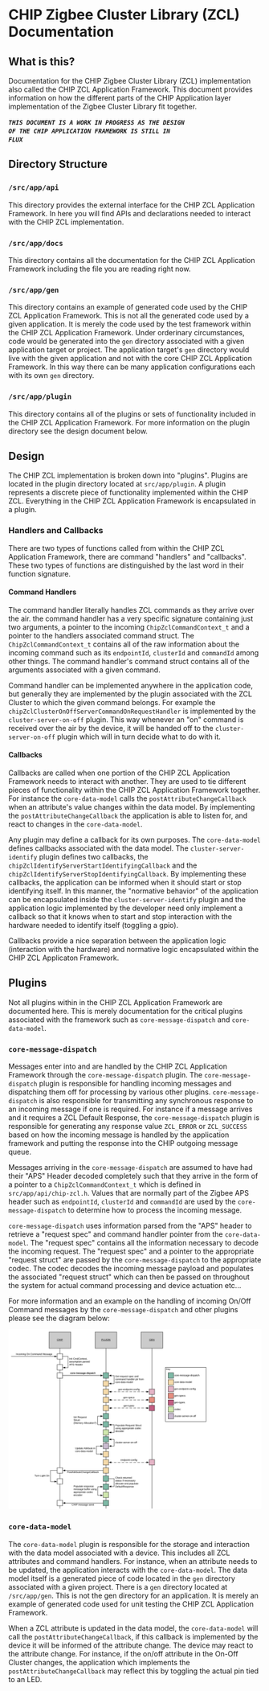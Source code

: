 # CHIP Zigbee Cluster Library (ZCL) Documentation

## What is this?

Documentation for the CHIP Zigbee Cluster Library (ZCL) implementation also
called the CHIP ZCL Application Framework. This document provides information on
how the different parts of the CHIP Application layer implementation of the
Zigbee Cluster Library fit together.

**_<code>THIS DOCUMENT IS A WORK IN PROGRESS AS THE DESIGN OF THE CHIP
APPLICATION FRAMEWORK IS STILL IN FLUX</code>_**

## Directory Structure

### <code>/src/app/api</code>

This directory provides the external interface for the CHIP ZCL Application
Framework. In here you will find APIs and declarations needed to interact with
the CHIP ZCL implementation.

### <code>/src/app/docs</code>

This directory contains all the documentation for the CHIP ZCL Application
Framework including the file you are reading right now.

### <code>/src/app/gen</code>

This directory contains an example of generated code used by the CHIP ZCL
Application Framework. This is not all the generated code used by a given
application. It is merely the code used by the test framework within the CHIP
ZCL Application Framework. Under orderinary circumstances, code would be
generated into the <code>gen</code> directory associated with a given
application target or project. The application target's <code>gen</code>
directory would live with the given application and not with the core CHIP ZCL
Application Framework. In this way there can be many application configurations
each with its own <code>gen</code> directory.

### <code>/src/app/plugin</code>

This directory contains all of the plugins or sets of functionality included in
the CHIP ZCL Application Framework. For more information on the plugin directory
see the design document below.

## Design

The CHIP ZCL implementation is broken down into "plugins". Plugins are located
in the plugin directory located at <code>src/app/plugin</code>. A plugin
represents a discrete piece of functionality implemented within the CHIP ZCL.
Everything in the CHIP ZCL Application Framework is encapsulated in a plugin.

### Handlers and Callbacks

There are two types of functions called from within the CHIP ZCL Application
Framework, there are command "handlers" and "callbacks". These two types of
functions are distinguished by the last word in their function signature.

#### Command Handlers

The command handler literally handles ZCL commands as they arrive over the air.
the command handler has a very specific signature containing just two arguments,
a pointer to the incoming <code>ChipZclCommandContext_t</code> and a pointer to
the handlers associated command struct. The <code>ChipZclCommandContext_t</code>
contains all of the raw information about the incoming command such as its
<code>endpointId</code>, <code>clusterId</code> and <code>commandId</code> among
other things. The command handler's command struct contains all of the arguments
associated with a given command.

Command handler can be implemented anywhere in the application code, but
generally they are implemented by the plugin associated with the ZCL Cluster to
which the given command belongs. For example the
<code>chipZclClusterOnOffServerCommandOnRequestHandler</code> is implemented by
the <code>cluster-server-on-off</code> plugin. This way whenever an "on" command
is received over the air by the device, it will be handed off to the
<code>cluster-server-on-off</code> plugin which will in turn decide what to do
with it.

#### Callbacks

Callbacks are called when one portion of the CHIP ZCL Application Framework
needs to interact with another. They are used to tie different pieces of
functionality within the CHIP ZCL Application Framework together. For instance
the <code>core-data-model</code> calls the
<code>postAttributeChangeCallback</code> when an attribute's value changes
within the data model. By implementing the
<code>postAttributeChangeCallback</code> the application is able to listen for,
and react to changes in the <code>core-data-model</code>.

Any plugin may define a callback for its own purposes. The
<code>core-data-model</code> defines callbacks associated with the data model.
The <code>cluster-server-identify</code> plugin defines two callbacks, the
<code>chipZclIdentifyServerStartIdentifyingCallback</code> and the
<code>chipZclIdentifyServerStopIdentifyingCallback</code>. By implementing these
callbacks, the application can be informed when it should start or stop
identifying itself. In this manner, the "normative behavior" of the application
can be encapsulated inside the <code>cluster-server-identify</code> plugin and
the application logic implemented by the developer need only implement a
callback so that it knows when to start and stop interaction with the hardware
needed to identify itself (toggling a gpio).

Callbacks provide a nice separation between the application logic (interaction
with the hardware) and normative logic encapsulated within the CHIP ZCL
Applicaton Framework.

## Plugins

Not all plugins within in the CHIP ZCL Application Framework are documented
here. This is merely documentation for the critical plugins associated with the
framework such as <code>core-message-dispatch</code> and
<code>core-data-model</code>.

### <code>core-message-dispatch</code>

Messages enter into and are handled by the CHIP ZCL Application Framework
through the <code>core-message-dispatch</code> plugin. The
<code>core-message-dispatch</code> plugin is responsible for handling incoming
messages and dispatching them off for processing by various other plugins.
<code>core-message-dispatch</code> is also responsible for transmitting any
synchronous response to an incoming message if one is required. For instance if
a message arrives and it requires a ZCL Default Response, the
<code>core-message-dispatch</code> plugin is responsible for generating any
response value <code>ZCL_ERROR</code> or <code>ZCL_SUCCESS</code> based on how
the incoming message is handled by the application framework and putting the
response into the CHIP outgoing message queue.

Messages arriving in the <code>core-message-dispatch</code> are assumed to have
had their "APS" Header decoded completely such that they arrive in the form of a
pointer to a <code>ChipZclCommandContext_t</code> which is defined in
<code>src/app/api/chip-zcl.h</code>. Values that are normally part of the Zigbee
APS header such as <code>endpointId</code>, <code>clusterId</code> and
<code>commandId</code> are used by the <code>core-message-dispatch</code> to
determine how to process the incoming message.

<code>core-message-dispatch</code> uses information parsed from the "APS" header
to retrieve a "request spec" and command handler pointer from the
<code>core-data-model</code>. The "request spec" contains all the information
necessary to decode the incoming request. The "request spec" and a pointer to
the appropriate "request struct" are passed by the
<code>core-message-dispatch</code> to the appropriate codec. The codec decodes
the incoming message payload and populates the associated "request struct" which
can then be passed on throughout the system for actual command processing and
device actuation etc...

For more information and an example on the handling of incoming On/Off Command
messages by the <code>core-message-dispatch</code> and other plugins please see
the diagram below:

![CHIP ZCL Message Flow](chip-zcl-msg-flow.png)

### <code>core-data-model</code>

The <code>core-data-model</code> plugin is responsible for the storage and
interaction with the data model associated with a device. This includes all ZCL
attributes and command handlers. For instance, when an attribute needs to be
updated, the application interacts with the <code>core-data-model</code>. The
data model itself is a generated piece of code located in the <code>gen</code>
directory associated with a given project. There is a <code>gen</code> directory
located at <code>/src/app/gen</code>. This is not the gen directory for an
application. It is merely an example of generated code used for unit testing the
CHIP ZCL Application Framework.

When a ZCL attribute is updated in the data model, the
<code>core-data-model</code> will call the
<code>postAttributeChangeCallback</code>, if this callback is implemented by the
device it will be informed of the attribute change. The device may react to the
attribute change. For instance, if the on/off attribute in the On-Off Cluster
changes, the application which implements the
<code>postAttributeChangeCallback</code> may reflect this by toggling the actual
pin tied to an LED.
